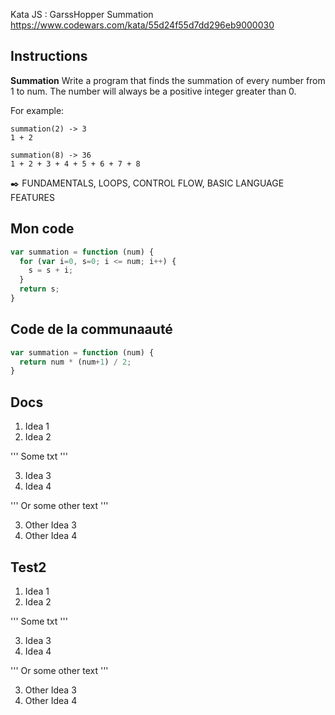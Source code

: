 Kata JS : GarssHopper Summation https://www.codewars.com/kata/55d24f55d7dd296eb9000030

## Instructions
**Summation**
Write a program that finds the summation of every number from 1 to num. The number will always be a positive integer greater than 0.

For example:
```
summation(2) -> 3
1 + 2

summation(8) -> 36
1 + 2 + 3 + 4 + 5 + 6 + 7 + 8
```
✒️ FUNDAMENTALS, LOOPS, CONTROL FLOW, BASIC LANGUAGE FEATURES

## Mon code
```js
var summation = function (num) {
  for (var i=0, s=0; i <= num; i++) {
    s = s + i;
  }
  return s;
}
```

## Code de la communaauté
```js
var summation = function (num) {
  return num * (num+1) / 2;
}
```

## Docs
1. Idea 1
2. Idea 2

''' Some txt '''

3. Idea 3
4. Idea 4

''' Or some other text '''

3. Other Idea 3
4. Other Idea 4 

## Test2
1) Idea 1
2) Idea 2

''' Some txt '''

3) Idea 3
4) Idea 4

''' Or some other text '''

3) Other Idea 3
4) Other Idea 4 
